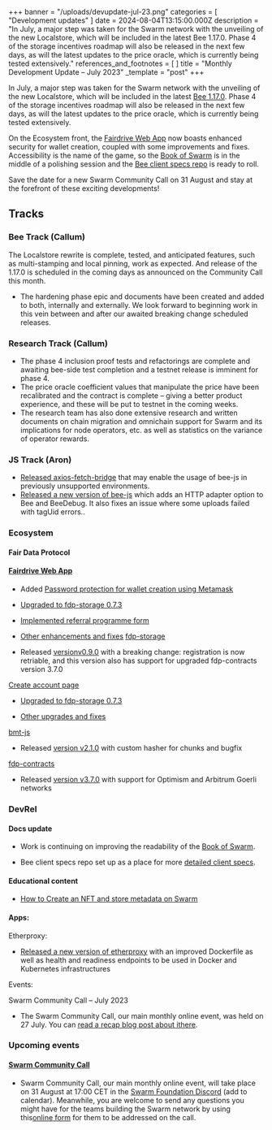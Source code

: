 +++
banner = "/uploads/devupdate-jul-23.png"
categories = [ "Development updates" ]
date = 2024-08-04T13:15:00.000Z
description = "In July, a major step was taken for the Swarm network with the unveiling of the new Localstore, which will be included in the latest Bee 1.17.0. Phase 4 of the storage incentives roadmap will also be released in the next few days, as will the latest updates to the price oracle, which is currently being tested extensively."
references_and_footnotes = [ ]
title = "Monthly Development Update – July 2023"
_template = "post"
+++

In July, a major step was taken for the Swarm network with the unveiling
of the new Localstore, which will be included in the latest [<u>Bee
1.17.0</u>](https://github.com/ethersphere). Phase 4 of the storage
incentives roadmap will also be released in the next few days, as will
the latest updates to the price oracle, which is currently being tested
extensively.

On the Ecosystem front, the [<u>Fairdrive Web
App</u>](https://app.fairdrive.fairdatasociety.org/) now boasts enhanced
security for wallet creation, coupled with some improvements and fixes.
Accessibility is the name of the game, so the [<u>Book of
Swarm</u>](https://www.ethswarm.org/The-Book-of-Swarm.pdf) is in the
middle of a polishing session and the [<u>Bee client specs
repo</u>](https://github.com/ethersphere/specs) is ready to roll.

Save the date for a new Swarm Community Call on 31 August and stay at
the forefront of these exciting developments!

## Tracks

### Bee Track (Callum)

The Localstore rewrite is complete, tested, and anticipated features, such as multi-stamping and local pinning, work as expected. And release of the 1.17.0 is scheduled in the coming days as announced on the Community Call this month.

* The hardening phase epic and documents have been created and added to both, internally and externally. We look forward to beginning work in this vein between and after our awaited breaking change scheduled releases.

### Research Track (Callum)
- The phase 4 inclusion proof tests and refactorings are complete and awaiting bee-side test completion and a testnet release is imminent for phase 4.
- The price oracle coefficient values that manipulate the price have been recalibrated and the contract is complete – giving a better product experience, and these will be put to testnet in the coming weeks.
- The research team has also done extensive research and written documents on chain migration and omnichain support for Swarm and its implications for node operators, etc. as well as statistics on the variance of operator rewards.

### JS Track (Aron)

* [<u>Released axios-fetch-bridge</u>](https://github.com/Cafe137/axios-fetch-bridge) that may enable the usage of bee-js in previously unsupported environments.
* [<u>Released a new version of bee-js</u>](https://github.com/ethersphere/bee-js/releases/tag/v6.1.0) which adds an HTTP adapter option to Bee and BeeDebug. It also fixes an issue where some uploads failed with tagUid errors..

### Ecosystem

#### Fair Data Protocol

#### <u>Fairdrive Web App</u>

* Added [<u>Password protection for wallet creation using Metamask</u>](https://github.com/fairDataSociety/fairdrive-theapp/issues/399)
* [<u>Upgraded to fdp-storage 0.7.3</u>](https://github.com/fairDataSociety/fairdrive-theapp/issues/378)
* [<u>Implemented referral programme form</u>](https://github.com/fairDataSociety/fairdrive-theapp/issues/338)
* [<u>Other enhancements and fixes</u>](https://github.com/fairDataSociety/fairdrive-theapp/issues?q=is%3Aissue+is%3Aclosed+closed%3A2023-07-01..2023-07-31+)
[<u>fdp-storage</u>](https://github.com/fairDataSociety/fdp-storage/)

* Released [<u>versionv0.9.0</u>](https://github.com/fairDataSociety/fdp-storage/releases) with a breaking change: registration is now retriable, and this version also has support for upgraded fdp-contracts version 3.7.0

[<u>Create account page</u>](https://github.com/fairDataSociety/fdp-create-account/)

* [<u>Upgraded to fdp-storage 0.7.3</u>](https://github.com/fairDataSociety/fdp-create-account/issues/266)

* [<u>Other upgrades and fixes</u>](https://github.com/fairDataSociety/fdp-create-account/issues?q=is%3Aissue+is%3Aclosed+closed%3A2023-07-01..2023-07-31+)

[<u>bmt-js</u>](https://github.com/fairDataSociety/bmt-js)

* Released [<u>version v2.1.0</u>](https://github.com/fairDataSociety/bmt-js/releases) with custom hasher for chunks and bugfix

[<u>fdp-contracts</u>](https://github.com/fairDataSociety/fdp-contracts/)

* Released [<u>version v3.7.0</u>](https://github.com/fairDataSociety/fdp-contracts/releases) with support for Optimism and Arbitrum Goerli networks

### DevRel

#### Docs update

* Work is continuing on improving the readability of the [<u>Book of Swarm</u>](https://www.ethswarm.org/The-Book-of-Swarm.pdf).

* Bee client specs repo set up as a place for more [<u>detailed client specs</u>](https://github.com/ethersphere/specs).

#### Educational content 

* [<u>How to Create an NFT and store metadata on Swarm</u>](https://blog.ethswarm.org/foundation/2023/how-to-create-an-nft-and-store-metadata-on-swarm/)

#### Apps:

Etherproxy:

* [<u>Released a new version of etherproxy</u>](https://github.com/Cafe137/etherproxy) with an improved Dockerfile as well as health and readiness endpoints to be used in Docker and Kubernetes infrastructures

Events:

Swarm Community Call – July 2023

* The Swarm Community Call, our main monthly online event, was held on 27 July. You can [<u>read a recap blog post about it</u><u>here</u>](https://blog.ethswarm.org/foundation/2023/swarm-community-call-27-july-recap/).

### **Upcoming events**

#### **<u>Swarm Community Call</u>**

* Swarm Community Call, our main monthly online event, will take place on 31 August at 17:00 CET in the [<u>Swarm Foundation Discord</u>](https://discord.gg/HqsVNSJ?event=1126056886773489675) (add to calendar). Meanwhile, you are welcome to send any questions you might have for the teams building the Swarm network by using this[<u>online form</u>](https://airtable.com/shrBRyrMkXFsJvLS3) for them to be addressed on the call.
